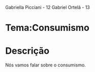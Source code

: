 Gabriella Picciani - 12
Gabriel Ortelã - 13

# Tema:Consumismo

# Descrição

Nós vamos falar sobre o consumismo.
